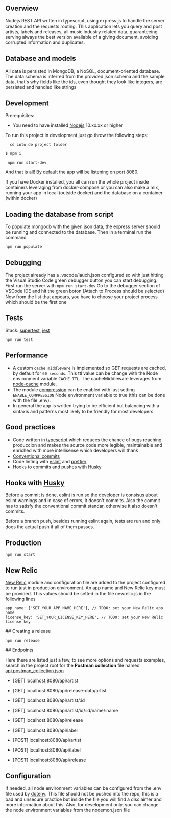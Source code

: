 ## Overwiew

Nodejs REST API written in typescript, using express.js to handle the server creation and the requests routing.
This application lets you query and post artists, labels and releases, all music industry related data, guaranteeing serving always the best version available of a giving document, avoiding corrupted information and duplicates.

## Database and models

All data is persisted in MongoDB, a NoSQL, document-oriented database.
The data schema is inferred from the provided json schema and the sample data, that's why fields like the ids, even thought they look like integers, are persisted and handled like strings

## Development

Prerequisites:
- You need to have installed [Nodejs](https://nodejs.org/ "Nodejs") 10.xx.xx or higher

To run this project in development just go throw the following steps:
```
  cd into de project folder
```

```
$ npm i
```

```
 npm run start-dev
```
And that is all! By default the app will be listening on port 8080.

If you have Docker installed, you all can run the whole project inside containers leveraging from docker-compose or you can also make a mix, running your app in local (outside docker) and the database on a container (within docker)

## Loading the database from script

To populate mongodb with the given json data, the express server should be running and connected to the database.
Then in a terminal run the command
```
npm run populate
```

## Debugging

The project already has a .vscode/lauch.json configured so with just hitting the Visual Studio Code green debugger button you can start debugging.
First run the server with `npm run start-dev`
Go to the debugger section of VSCode IDE and hit the green boton (Attach to Process should be selected)
Now from the list that appears, you have to choose your project process which should be the first one 

## Tests

Stack: [supertest](https://www.npmjs.com/package/supertest "supertest"), [jest](https://jestjs.io/ "jest")
```
npm run test
```

## Performance

- A custom `cache middleware` is implemented so GET requests are cached, by default for `60 seconds`. This ttl value can be change with the Node environment variable `CACHE_TTL`. The cacheMiddleware leverages from [node-cache](https://www.npmjs.com/package/node-cache "node-cache") module.
- The module [compression](https://www.npmjs.com/package/compression "compression") can be enabled with just setting `ENABLE_COMPRESSION` Node environment variable to true (this can be done with the file .env).
- In general the app is written trying to be efficient but balancing with a sintaxis and patterns most likely to be friendly for most developers.


## Good practices
- Code written in [typescript](https://www.typescriptlang.org/ "typescript") which reduces the chance of bugs reaching produccion and makes the source code more legible, maintainable and enriched with more intellisense which developers will thank
- [Conventional commits](https://www.conventionalcommits.org/en/v1.0.0/ "Conventional commits")
- Code linting with [eslint](https://eslint.org/ "eslint") and [prettier](https://prettier.io/ "prettier")
- Hooks to commits and pushes with [Husky](https://www.npmjs.com/package/husky "Husky")

## Hooks with [Husky](https://www.npmjs.com/package/husky "Husky")
Before a commit is done, eslint is run so the developer is consisus about eslint warnings and in case of errors, it doesn't commits.
Also the commit has to satisfy the conventional commit standar, otherwise it also doesn't commits.

Before a branch push, besides running eslint again, tests are run and only does the actual push if all of them passes.


## Production

```
npm run start
```

## New Relic

[New Relic](https://newrelic.com/ "New Relic") module and configuration file are added to the project configured to run just in production environment. 
An app name and New Relic key must be provided. This values should be setted in the file newrelic.js in the following lines
```
app_name: ['SET_YOUR_APP_NAME_HERE'], // TODO: set your New Relic app name
license_key: 'SET_YOUR_LICENSE_KEY_HERE', // TODO: set your New Relic license key 
```

## Creating a release

```
npm run release
```

## Endpoints

Here there are listed just a few, to see more options and requests examples, search in the project root for the **Postman collection** file named [api.postman_collection.json](https://github.com/PRossetti/wp-typescript-expressjs-api/blob/master/api.postman_collection.json "api.postman_collection.json")

- [GET] localhost:8080/api/artist
- [GET] localhost:8080/api/release-data/artist
- [GET] localhost:8080/api/artist/:id
- [GET] localhost:8080/api/artist/id/:id/name/:name
- [GET] localhost:8080/api/release
- [GET] localhost:8080/api/label

- [POST] localhost:8080/api/artist
- [POST] localhost:8080/api/label
- [POST] localhost:8080/api/release


## Configuration

If needed, all node environment variables can be configured from the .env file used by [dotenv](https://www.npmjs.com/package/dotenv "dotenv").
This file should not be pushed into the repo, this is a bad and unsecure practice but inside the file you will find a disclaimer and more information about this.
Also, for development only, you can change the node environment variables from the nodemon.json file
